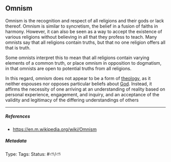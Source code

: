 ## Omnism  # 

Omnism is the recognition and respect of all religions and their gods or lack thereof. Omnism is similar to syncretism, the belief in a fusion of faiths in harmony. However, it can also be seen as a way to accept the existence of various religions without believing in all that they profess to teach. Many omnists say that all religions contain truths, but that no one religion offers all that is truth.

Some omnists interpret this to mean that all religions contain varying elements of a common truth, or place omnism in opposition to dogmatism, in that omnists are open to potential truths from all religions.

In this regard, omnism does not appear to be a form of [theology](https://en.m.wikipedia.org/wiki/Theology "Theology"), as it neither espouses nor opposes particular beliefs about [God](https://en.m.wikipedia.org/wiki/God "God"). Instead, it affirms the necessity of one arriving at an understanding of reality based on personal experience, engagement, and inquiry, and an acceptance of the validity and legitimacy of the differing understandings of others

___

##### References

- https://en.m.wikipedia.org/wiki/Omnism

##### Metadata

Type: 
Tags:
Status: #⛅️/⛅️